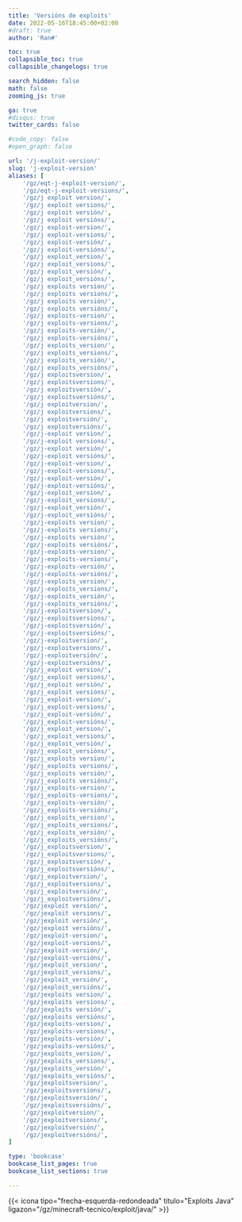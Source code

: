 ```yaml
---
title: 'Versións de exploits'
date: 2022-05-16T18:45:00+02:00
#draft: true
author: 'Ran#'

toc: true
collapsible_toc: true
collapsible_changelogs: true

search_hidden: false
math: false
zooming_js: true

ga: true
#disqus: true
twitter_cards: false

#code_copy: false
#open_graph: false

url: '/j-exploit-version/'
slug: 'j-exploit-version'
aliases: [
    '/gz/eqt-j-exploit-version/',
    '/gz/eqt-j-exploit-versions/',
    '/gz/j exploit version/',
    '/gz/j exploit versions/',
    '/gz/j exploit versión/',
    '/gz/j exploit versións/',
    '/gz/j exploit-version/',
    '/gz/j exploit-versions/',
    '/gz/j exploit-versión/',
    '/gz/j exploit-versións/',
    '/gz/j exploit_version/',
    '/gz/j exploit_versions/',
    '/gz/j exploit_versión/',
    '/gz/j exploit_versións/',
    '/gz/j exploits version/',
    '/gz/j exploits versions/',
    '/gz/j exploits versión/',
    '/gz/j exploits versións/',
    '/gz/j exploits-version/',
    '/gz/j exploits-versions/',
    '/gz/j exploits-versión/',
    '/gz/j exploits-versións/',
    '/gz/j exploits_version/',
    '/gz/j exploits_versions/',
    '/gz/j exploits_versión/',
    '/gz/j exploits_versións/',
    '/gz/j exploitsversion/',
    '/gz/j exploitsversions/',
    '/gz/j exploitsversión/',
    '/gz/j exploitsversións/',
    '/gz/j exploitversion/',
    '/gz/j exploitversions/',
    '/gz/j exploitversión/',
    '/gz/j exploitversións/',
    '/gz/j-exploit version/',
    '/gz/j-exploit versions/',
    '/gz/j-exploit versión/',
    '/gz/j-exploit versións/',
    '/gz/j-exploit-version/',
    '/gz/j-exploit-versions/',
    '/gz/j-exploit-versión/',
    '/gz/j-exploit-versións/',
    '/gz/j-exploit_version/',
    '/gz/j-exploit_versions/',
    '/gz/j-exploit_versión/',
    '/gz/j-exploit_versións/',
    '/gz/j-exploits version/',
    '/gz/j-exploits versions/',
    '/gz/j-exploits versión/',
    '/gz/j-exploits versións/',
    '/gz/j-exploits-version/',
    '/gz/j-exploits-versions/',
    '/gz/j-exploits-versión/',
    '/gz/j-exploits-versións/',
    '/gz/j-exploits_version/',
    '/gz/j-exploits_versions/',
    '/gz/j-exploits_versión/',
    '/gz/j-exploits_versións/',
    '/gz/j-exploitsversion/',
    '/gz/j-exploitsversions/',
    '/gz/j-exploitsversión/',
    '/gz/j-exploitsversións/',
    '/gz/j-exploitversion/',
    '/gz/j-exploitversions/',
    '/gz/j-exploitversión/',
    '/gz/j-exploitversións/',
    '/gz/j_exploit version/',
    '/gz/j_exploit versions/',
    '/gz/j_exploit versión/',
    '/gz/j_exploit versións/',
    '/gz/j_exploit-version/',
    '/gz/j_exploit-versions/',
    '/gz/j_exploit-versión/',
    '/gz/j_exploit-versións/',
    '/gz/j_exploit_version/',
    '/gz/j_exploit_versions/',
    '/gz/j_exploit_versión/',
    '/gz/j_exploit_versións/',
    '/gz/j_exploits version/',
    '/gz/j_exploits versions/',
    '/gz/j_exploits versión/',
    '/gz/j_exploits versións/',
    '/gz/j_exploits-version/',
    '/gz/j_exploits-versions/',
    '/gz/j_exploits-versión/',
    '/gz/j_exploits-versións/',
    '/gz/j_exploits_version/',
    '/gz/j_exploits_versions/',
    '/gz/j_exploits_versión/',
    '/gz/j_exploits_versións/',
    '/gz/j_exploitsversion/',
    '/gz/j_exploitsversions/',
    '/gz/j_exploitsversión/',
    '/gz/j_exploitsversións/',
    '/gz/j_exploitversion/',
    '/gz/j_exploitversions/',
    '/gz/j_exploitversión/',
    '/gz/j_exploitversións/',
    '/gz/jexploit version/',
    '/gz/jexploit versions/',
    '/gz/jexploit versión/',
    '/gz/jexploit versións/',
    '/gz/jexploit-version/',
    '/gz/jexploit-versions/',
    '/gz/jexploit-versión/',
    '/gz/jexploit-versións/',
    '/gz/jexploit_version/',
    '/gz/jexploit_versions/',
    '/gz/jexploit_versión/',
    '/gz/jexploit_versións/',
    '/gz/jexploits version/',
    '/gz/jexploits versions/',
    '/gz/jexploits versión/',
    '/gz/jexploits versións/',
    '/gz/jexploits-version/',
    '/gz/jexploits-versions/',
    '/gz/jexploits-versión/',
    '/gz/jexploits-versións/',
    '/gz/jexploits_version/',
    '/gz/jexploits_versions/',
    '/gz/jexploits_versión/',
    '/gz/jexploits_versións/',
    '/gz/jexploitsversion/',
    '/gz/jexploitsversions/',
    '/gz/jexploitsversión/',
    '/gz/jexploitsversións/',
    '/gz/jexploitversion/',
    '/gz/jexploitversions/',
    '/gz/jexploitversión/',
    '/gz/jexploitversións/',
]

type: 'bookcase'
bookcase_list_pages: true
bookcase_list_sections: true

---
```


{{< icona tipo="frecha-esquerda-redondeada" titulo="Exploits Java" ligazon="/gz/minecraft-tecnico/exploit/java/" >}}
